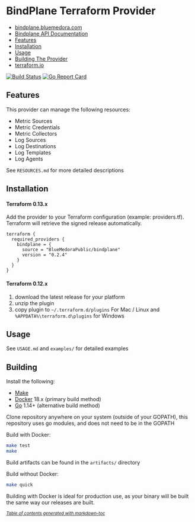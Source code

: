 BindPlane Terraform Provider
==================

* [bindplane.bluemedora.com](https://bindplane.bluemedora.com)
* [Bindplane API Documentation](https://docs.bindplane.bluemedora.com/reference#introduction)
* [Features](#features)
* [Installation](#installation)
* [Usage](#usage)
* [Building The Provider](#building-the-provider)
* [terraform.io](https://www.terraform.io)

[![Build Status](https://travis-ci.com/BlueMedoraPublic/terraform-provider-bindplane.svg?branch=master)](https://travis-ci.com/BlueMedoraPublic/terraform-provider-bindplane)
[![Go Report Card](https://goreportcard.com/badge/github.com/BlueMedoraPublic/terraform-provider-bindplane)](https://goreportcard.com/report/github.com/BlueMedoraPublic/terraform-provider-bindplane)

Features
------------
This provider can manage the following resources:

- Metric Sources
- Metric Credentials
- Metric Collectors
- Log Sources
- Log Destinations
- Log Templates
- Log Agents

See `RESOURCES.md` for more detailed descriptions


Installation
------------

#### Terraform 0.13.x

Add the provider to your Terraform configuration (example: providers.tf).
Terraform will retrieve the signed release automatically.
```
terraform {
  required_providers {
    bindplane = {
      source = "BlueMedoraPublic/bindplane"
      version = "0.2.4"
    }
  }
}
```

#### Terraform 0.12.x

1) download the latest release for your platform
2) unzip the plugin
3) copy plugin to `~/.terraform.d/plugins` For Mac / Linux and `%APPDATA%\terraform.d\plugins` for Windows


Usage
------------

See `USAGE.md` and `examples/` for detailed examples


Building
---------------------

Install the following:
- [Make](https://www.gnu.org/software/make/)
- [Docker](https://www.docker.com/) 18.x (primary build method)
- [Go](https://golang.org/doc/install) 1.14+ (alternative build method)

Clone repository anywhere on your system (outside of your GOPATH),
this repository uses go modules, and does not need to be in the GOPATH

Build with Docker:
```sh
make test
make
```

Build artifacts can be found in the `artifacts/` directory

Build without Docker:
```sh
make quick
```

Building with Docker is ideal for production use, as your binary
will be built the same way our releases are built.

<small><i><a href='http://ecotrust-canada.github.io/markdown-toc/'>Table of contents generated with markdown-toc</a></i></small>
